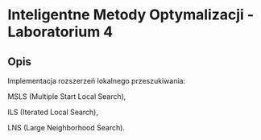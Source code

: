 # Inteligentne Metody Optymalizacji - Laboratorium 4

## Opis
Implementacja rozszerzeń lokalnego przeszukiwania: 

MSLS (Multiple Start Local Search), 

ILS (Iterated Local Search), 

LNS (Large Neighborhood Search).

